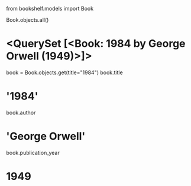 from bookshelf.models import Book

Book.objects.all()

# <QuerySet [<Book: 1984 by George Orwell (1949)>]>

book = Book.objects.get(title="1984")
book.title

# '1984'

book.author

# 'George Orwell'

book.publication_year

# 1949
